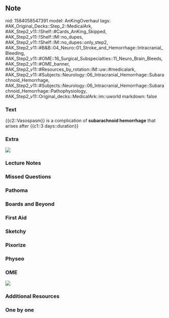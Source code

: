 ## Note
nid: 1584058547391
model: AnKingOverhaul
tags: #AK_Original_Decks::Step_2::MedicalArk, #AK_Step2_v11::!Shelf::#Cards_AnKing_Skipped, #AK_Step2_v11::!Shelf::IM::no_dupes, #AK_Step2_v11::!Shelf::IM::no_dupes::only_step2, #AK_Step2_v11::#B&B::04_Neuro::01_Stroke_and_Hemorrhage::Intracranial_Bleeding, #AK_Step2_v11::#OME::16_Surgical_Subspecialties::11_Neuro_Brain_Bleeds, #AK_Step2_v11::#OME_banner, #AK_Step2_v11::#Resources_by_rotation::IM::uw::#medicalark, #AK_Step2_v11::#Subjects::Neurology::06_Intracranial_Hemorrhage::Subarachnoid_Hemorrhage, #AK_Step2_v11::#Subjects::Neurology::06_Intracranial_Hemorrhage::Subarachnoid_Hemorrhage::Pathophysiology, #AK_Step2_v11::Original_decks::MedicalArk::im::uworld
markdown: false

### Text
{{c2::Vasospasm}} is a complication of <b>subarachnoid
hemorrhage</b> that arises after {{c1::3 days::duration}}

### Extra
<img src="paste-10ff4f21a278b6ecccab59b0f8076b8224201b6f.jpg">

### Lecture Notes


### Missed Questions


### Pathoma


### Boards and Beyond


### First Aid


### Sketchy


### Pixorize


### Physeo


### OME
<div class="ome-widget">
  <a href="https://onlinemeded.org?ref=anki"><img src=
  "_OME_AnkiFlashcards_General_4.png"></a>
</div>

### Additional Resources


### One by one

